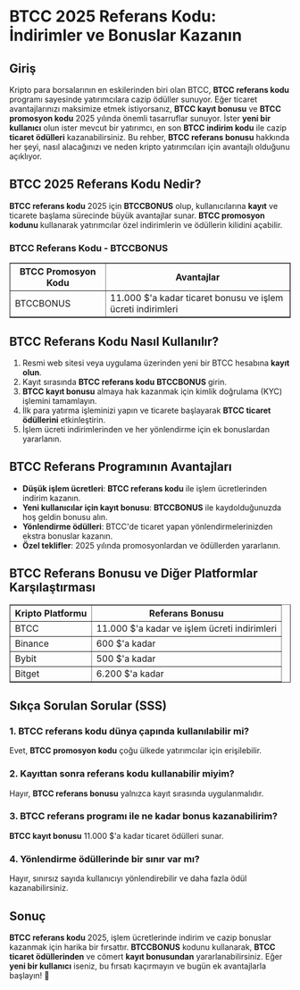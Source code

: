 <h1>BTCC 2025 Referans Kodu: İndirimler ve Bonuslar Kazanın</h1>

<h2>Giriş</h2>
<p>Kripto para borsalarının en eskilerinden biri olan BTCC, <strong>BTCC referans kodu</strong> programı sayesinde yatırımcılara cazip ödüller sunuyor. Eğer ticaret avantajlarınızı maksimize etmek istiyorsanız, <strong>BTCC kayıt bonusu</strong> ve <strong>BTCC promosyon kodu</strong> 2025 yılında önemli tasarruflar sunuyor. İster <strong>yeni bir kullanıcı</strong> olun ister mevcut bir yatırımcı, en son <strong>BTCC indirim kodu</strong> ile cazip <strong>ticaret ödülleri</strong> kazanabilirsiniz. Bu rehber, <strong>BTCC referans bonusu</strong> hakkında her şeyi, nasıl alacağınızı ve neden kripto yatırımcıları için avantajlı olduğunu açıklıyor.</p>

<h2>BTCC 2025 Referans Kodu Nedir?</h2>
<p><strong>BTCC referans kodu</strong> 2025 için <strong>BTCCBONUS</strong> olup, kullanıcılarına <strong>kayıt</strong> ve ticarete başlama sürecinde büyük avantajlar sunar. <strong>BTCC promosyon kodunu</strong> kullanarak yatırımcılar özel indirimlerin ve ödüllerin kilidini açabilir.</p>

<h3>BTCC Referans Kodu - BTCCBONUS</h3>
<table border="1">
    <tr>
        <th>BTCC Promosyon Kodu</th>
        <th>Avantajlar</th>
    </tr>
    <tr>
        <td>BTCCBONUS</td>
        <td>11.000 $'a kadar ticaret bonusu ve işlem ücreti indirimleri</td>
    </tr>
</table>

<h2>BTCC Referans Kodu Nasıl Kullanılır?</h2>
<ol>
    <li>Resmi web sitesi veya uygulama üzerinden yeni bir BTCC hesabına <strong>kayıt olun</strong>.</li>
    <li>Kayıt sırasında <strong>BTCC referans kodu</strong> <strong>BTCCBONUS</strong> girin.</li>
    <li><strong>BTCC kayıt bonusu</strong> almaya hak kazanmak için kimlik doğrulama (KYC) işlemini tamamlayın.</li>
    <li>İlk para yatırma işleminizi yapın ve ticarete başlayarak <strong>BTCC ticaret ödüllerini</strong> etkinleştirin.</li>
    <li>İşlem ücreti indirimlerinden ve her yönlendirme için ek bonuslardan yararlanın.</li>
</ol>

<h2>BTCC Referans Programının Avantajları</h2>
<ul>
    <li><strong>Düşük işlem ücretleri</strong>: <strong>BTCC referans kodu</strong> ile işlem ücretlerinden indirim kazanın.</li>
    <li><strong>Yeni kullanıcılar için kayıt bonusu</strong>: <strong>BTCCBONUS</strong> ile kaydolduğunuzda hoş geldin bonusu alın.</li>
    <li><strong>Yönlendirme ödülleri</strong>: BTCC'de ticaret yapan yönlendirmelerinizden ekstra bonuslar kazanın.</li>
    <li><strong>Özel teklifler</strong>: 2025 yılında promosyonlardan ve ödüllerden yararlanın.</li>
</ul>

<h2>BTCC Referans Bonusu ve Diğer Platformlar Karşılaştırması</h2>
<table border="1">
    <tr>
        <th>Kripto Platformu</th>
        <th>Referans Bonusu</th>
    </tr>
    <tr>
        <td>BTCC</td>
        <td>11.000 $'a kadar ve işlem ücreti indirimleri</td>
    </tr>
    <tr>
        <td>Binance</td>
        <td>600 $'a kadar</td>
    </tr>
    <tr>
        <td>Bybit</td>
        <td>500 $'a kadar</td>
    </tr>
    <tr>
        <td>Bitget</td>
        <td>6.200 $'a kadar</td>
    </tr>
</table>

<h2>Sıkça Sorulan Sorular (SSS)</h2>
<h3>1. BTCC referans kodu dünya çapında kullanılabilir mi?</h3>
<p>Evet, <strong>BTCC promosyon kodu</strong> çoğu ülkede yatırımcılar için erişilebilir.</p>

<h3>2. Kayıttan sonra referans kodu kullanabilir miyim?</h3>
<p>Hayır, <strong>BTCC referans bonusu</strong> yalnızca kayıt sırasında uygulanmalıdır.</p>

<h3>3. BTCC referans programı ile ne kadar bonus kazanabilirim?</h3>
<p><strong>BTCC kayıt bonusu</strong> 11.000 $'a kadar ticaret ödülleri sunar.</p>

<h3>4. Yönlendirme ödüllerinde bir sınır var mı?</h3>
<p>Hayır, sınırsız sayıda kullanıcıyı yönlendirebilir ve daha fazla ödül kazanabilirsiniz.</p>

<h2>Sonuç</h2>
<p><strong>BTCC referans kodu</strong> 2025, işlem ücretlerinde indirim ve cazip bonuslar kazanmak için harika bir fırsattır. <strong>BTCCBONUS</strong> kodunu kullanarak, <strong>BTCC ticaret ödüllerinden</strong> ve cömert <strong>kayıt bonusundan</strong> yararlanabilirsiniz. Eğer <strong>yeni bir kullanıcı</strong> iseniz, bu fırsatı kaçırmayın ve bugün ek avantajlarla başlayın! 🚀</p>
